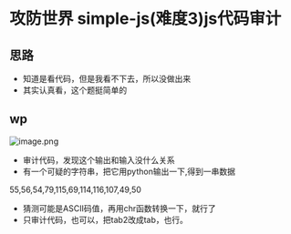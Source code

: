 # 攻防世界 simple-js(难度3)js代码审计

## 思路

- 知道是看代码，但是我看不下去，所以没做出来
- 其实认真看，这个题挺简单的

## wp

![image.png](https://cdn.nlark.com/yuque/0/2023/png/29405061/1681994090360-a9e4cd81-d171-43ef-b92c-9573827de375.png#averageHue=%23fefdfc&clientId=uc95170e7-2377-4&from=paste&height=314&id=u7b43ee46&originHeight=628&originWidth=1935&originalType=binary&ratio=2&rotation=0&showTitle=false&size=99320&status=done&style=none&taskId=u94959de6-e53d-48ab-970f-7c468ca1b4d&title=&width=967.5)

- 审计代码，发现这个输出和输入没什么关系
- 有一个可疑的字符串，把它用python输出一下,得到一串数据

55,56,54,79,115,69,114,116,107,49,50

- 猜测可能是ASCII码值，再用chr函数转换一下，就行了
- 只审计代码，也可以，把tab2改成tab，也行。